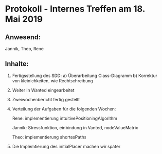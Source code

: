 # Protokoll - Internes Treffen am 18. Mai 2019

## Anwesend:
 Jannik, Theo, Rene

## Inhalte:
1. Fertigsstellung des SDD:
	a) Überarbeitung Class-Diagramm
	b) Korrektur von kleinichkeiten, wie Rechtschreibung
2. Weiter in Wanted eingearbeitet
3. Zweiwochenbericht fertig gestellt 
4. Verteilung der Aufgaben für die folgenden Wochen:

	Rene: implementierung intuitivePositioningAlgorithm 
		
	Jannik: Stressfunktion, einbindung in Vanted, nodeValueMatrix
		
	Theo: implementierung shortesPaths
		
			
5. Die Implemtierung des initialPlacer machen wir später 
